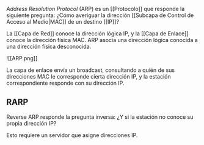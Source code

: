 *Address Resolution Protocol* (ARP) es un [[Protocolo]] que responde la siguiente pregunta: ¿Cómo averiguar la dirección [[Subcapa de Control de Acceso al Medio|MAC]] de un destino [[IP]]?

La [[Capa de Red]] conoce la dirección lógica IP, y la [[Capa de Enlace]] conoce la dirección física MAC. ARP asocia una dirección lógica conocida a una dirección física desconocida.

![[ARP.png]]

La capa de enlace envía un broadcast, consultando a quién de sus direcciones MAC le corresponde cierta dirección IP, y la estación correspondiente responde con su dirección IP.

## RARP

Reverse ARP responde la pregunta inversa: ¿Y si la estación no conoce su propia dirección IP?

Esto requiere un servidor que asigne direcciones IP.
